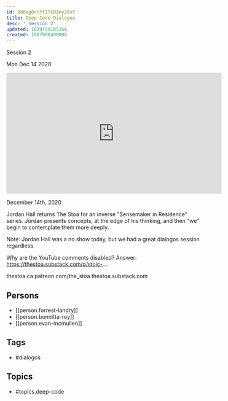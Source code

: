 ```yaml
---
id: BddagOrHffITsB1mv20vY
title: Deep Code Dialogos
desc: ' Session 2'
updated: 1639759165166
created: 1607900400000
---
```



 Session 2

Mon Dec 14 2020

<iframe width="560" height="315" src="https://www.youtube.com/embed/mkiNFQIe2nI" title="Deep Code Dialogos: Session 2 w/ Forrest Landry, Bonnitta Roy, and Evan McMullen" frameborder="0" allow="accelerometer; autoplay; clipboard-write; encrypted-media; gyroscope; picture-in-picture" allowfullscreen ></iframe>

December 14th, 2020

Jordan Hall returns The Stoa for an inverse "Sensemaker in Residence" series. Jordan presents concepts, at the edge of his thinking, and then "we" begin to contemplate them more deeply.

Note: Jordan Hall was a no show today, but we had a great dialogos session regardless. 

Why are the YouTube comments disabled? Answer: https://thestoa.substack.com/p/stoic-...

thestoa.ca
patreon.com/the_stoa
thestoa.substack.com

## Persons

- [[person.forrest-landry]]
- [[person.bonnitta-roy]]
- [[person.evan-mcmullen]]

## Tags

- #dialogos

## Topics

- #topics.deep-code


